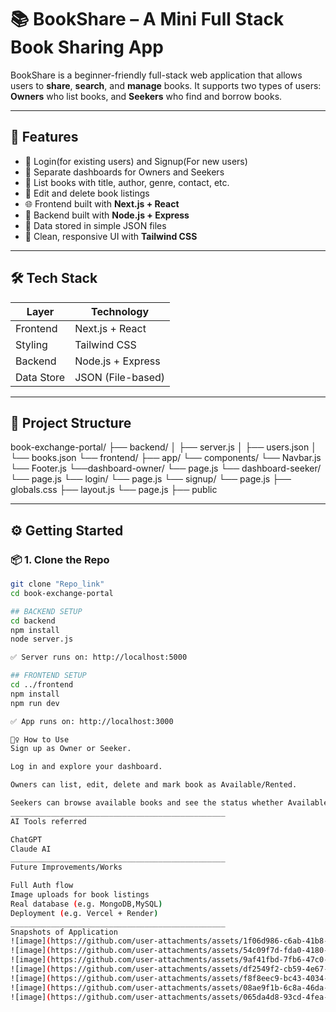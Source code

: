# 📚 BookShare – A Mini Full Stack Book Sharing App

BookShare is a beginner-friendly full-stack web application that allows users to **share**, **search**, and **manage** books. It supports two types of users: **Owners** who list books, and **Seekers** who find and borrow books.

---

## 🚀 Features

- 🔐 Login(for existing users) and Signup(For new users)
- 👤 Separate dashboards for Owners and Seekers
- 📘 List books with title, author, genre, contact, etc.
- 📄 Edit and delete book listings
- 🌐 Frontend built with **Next.js + React**
- 🧠 Backend built with **Node.js + Express**
- 💾 Data stored in simple JSON files
- 🎨 Clean, responsive UI with **Tailwind CSS**

---

## 🛠️ Tech Stack

| Layer      | Technology          |
|------------|---------------------|
| Frontend   | Next.js + React     |
| Styling    | Tailwind CSS        |
| Backend    | Node.js + Express   |
| Data Store | JSON (File-based)   |

---

## 📂 Project Structure

book-exchange-portal/
 ├── backend/ 
 │ ├── server.js 
 │ ├── users.json 
 │ └── books.json 
 └── frontend/
     ├── app/ 
        └── components/ 
          └── Navbar.js 
          └── Footer.js
        └──dashboard-owner/ 
          └── page.js 
        └── dashboard-seeker/ 
          └── page.js 
        └── login/ 
          └── page.js 
        └── signup/ 
          └── page.js 
        ├── globals.css
        ├── layout.js
        └── page.js
     ├── public


---

## ⚙️ Getting Started

### 📦 1. Clone the Repo
```bash
git clone "Repo_link"
cd book-exchange-portal

## BACKEND SETUP
cd backend
npm install
node server.js

✅ Server runs on: http://localhost:5000

## FRONTEND SETUP
cd ../frontend
npm install
npm run dev

✅ App runs on: http://localhost:3000

🙋‍♀️ How to Use
Sign up as Owner or Seeker.

Log in and explore your dashboard.

Owners can list, edit, delete and mark book as Available/Rented.

Seekers can browse available books and see the status whether Available/Rented.
________________________________________________
AI Tools referred

ChatGPT
Claude AI
________________________________________________
Future Improvements/Works

Full Auth flow
Image uploads for book listings
Real database (e.g. MongoDB,MySQL)
Deployment (e.g. Vercel + Render)
________________________________________________
Snapshots of Application
![image](https://github.com/user-attachments/assets/1f06d986-c6ab-41b8-a5c3-aae6a6d70ff2)
![image](https://github.com/user-attachments/assets/54c09f7d-fda0-4180-9b38-a9a7a7bb4101)
![image](https://github.com/user-attachments/assets/9af41fbd-7fb6-47c0-8f18-82c93ab9b702)
![image](https://github.com/user-attachments/assets/df2549f2-cb59-4e67-a45a-4103d882ac55)
![image](https://github.com/user-attachments/assets/f8f8eec9-bc43-4034-8c46-fd57b58525db)
![image](https://github.com/user-attachments/assets/08ae9f1b-6c8a-46da-a282-7f1841352a9a)
![image](https://github.com/user-attachments/assets/065da4d8-93cd-4fea-ba3a-0f6f40c12fad)






